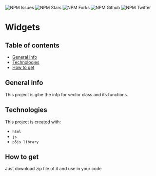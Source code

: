 ![NPM Issues](https://img.shields.io/github/issues/prabhu1122/canvas_editor_p5js)
![NPM Stars](https://img.shields.io/github/stars/prabhu1122/canvas_editor_p5js)
![NPM Forks](https://img.shields.io/github/forks/prabhu1122/canvas_editor_p5js)
![NPM Github](https://img.shields.io/github/followers/prabhu1122?color=orange&logo=github&logoColor=white&style=plastic)
![NPM Twitter](https://img.shields.io/twitter/follow/Prabhat84684469?color=blue&label=Follow&logo=twitter&style=plastic)

# Widgets
## Table of contents
* [General Info](#general-info)
* [Technologies](#technologies)
* [How to get](#how-to-get)

## General info
This project is gibe the infp for vector class and its functions.

## Technologies
This project is created with:
* `html`
* `js`
* `p5js library`

## How to get
Just download zip file of it and use in your code

